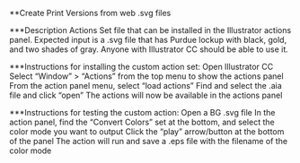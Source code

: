**Create Print Versions from web .svg files 

***Description
Actions Set file that can be installed in the Illustrator actions panel. Expected input is a .svg file that has Purdue lockup with black, gold, and two shades of gray. Anyone with Illustrator CC should be able to use it.


***Instructions for installing the custom action set:
Open Illustrator CC
Select “Window” > “Actions” from the top menu to show the actions panel
From the action panel menu, select “load actions”
Find and select the .aia file and click “open”
The actions will now be available in the actions panel
 
***Instructions for testing the custom action:
Open a BG .svg file
In the action panel, find the “Convert Colors” set at the bottom, and select the color mode you want to output
Click the “play” arrow/button at the bottom of the panel
The action will run and save a .eps file with the filename of the color mode